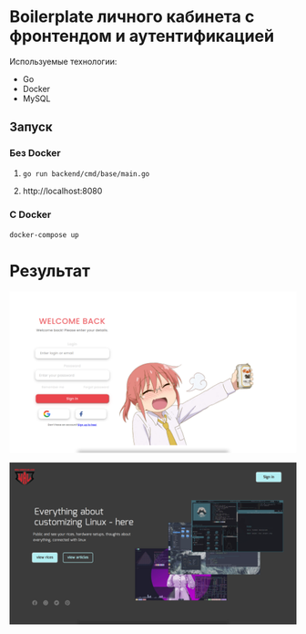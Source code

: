 # Boilerplate личного кабинета с фронтендом и аутентификацией
Используемые технологии:
- Go
- Docker
- MySQL


## Запуск
### Без Docker

1) `go run backend/cmd/base/main.go`

2) http://localhost:8080


### С Docker
`docker-compose up`


# Результат
![Пример страницы входа](image.png)

![Титульная страница](image-1.png)